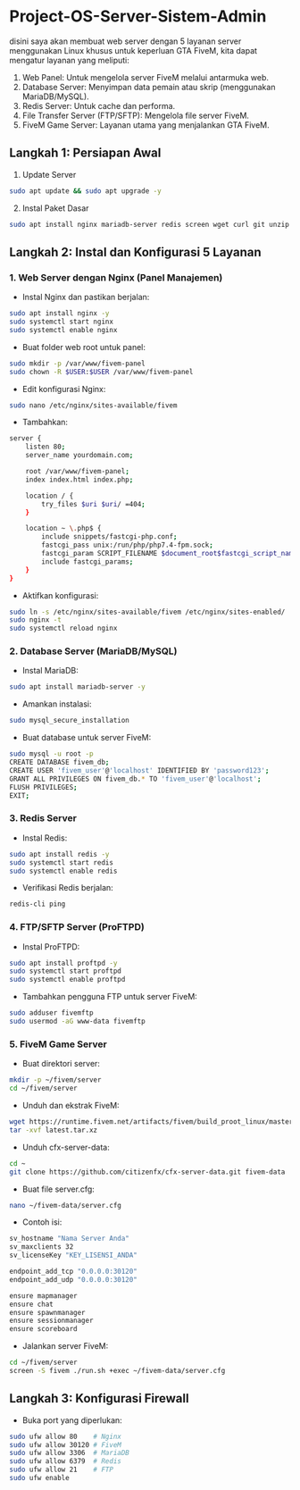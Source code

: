 # Project-OS-Server-Sistem-Admin
disini saya akan membuat web server dengan 5 layanan server menggunakan Linux khusus untuk keperluan GTA FiveM, kita dapat mengatur layanan yang meliputi:
1. Web Panel: Untuk mengelola server FiveM melalui antarmuka web.
2. Database Server: Menyimpan data pemain atau skrip (menggunakan MariaDB/MySQL).
3. Redis Server: Untuk cache dan performa.
4. File Transfer Server (FTP/SFTP): Mengelola file server FiveM.
5. FiveM Game Server: Layanan utama yang menjalankan GTA FiveM.

## Langkah 1: Persiapan Awal
1. Update Server
```bash
sudo apt update && sudo apt upgrade -y
```
2. Instal Paket Dasar
```bash
sudo apt install nginx mariadb-server redis screen wget curl git unzip -y
```

## Langkah 2: Instal dan Konfigurasi 5 Layanan
### 1. Web Server dengan Nginx (Panel Manajemen)
- Instal Nginx dan pastikan berjalan:
```bash
sudo apt install nginx -y
sudo systemctl start nginx
sudo systemctl enable nginx
```
- Buat folder web root untuk panel:
```bash
sudo mkdir -p /var/www/fivem-panel
sudo chown -R $USER:$USER /var/www/fivem-panel
```
- Edit konfigurasi Nginx:
```bash
sudo nano /etc/nginx/sites-available/fivem
```
- Tambahkan:
```bash
server {
    listen 80;
    server_name yourdomain.com;

    root /var/www/fivem-panel;
    index index.html index.php;

    location / {
        try_files $uri $uri/ =404;
    }

    location ~ \.php$ {
        include snippets/fastcgi-php.conf;
        fastcgi_pass unix:/run/php/php7.4-fpm.sock;
        fastcgi_param SCRIPT_FILENAME $document_root$fastcgi_script_name;
        include fastcgi_params;
    }
}
```
- Aktifkan konfigurasi:
```bash
sudo ln -s /etc/nginx/sites-available/fivem /etc/nginx/sites-enabled/
sudo nginx -t
sudo systemctl reload nginx
```

### 2. Database Server (MariaDB/MySQL)
- Instal MariaDB:
```bash
sudo apt install mariadb-server -y
```
- Amankan instalasi:
```bash
sudo mysql_secure_installation
```
- Buat database untuk server FiveM:
```bash
sudo mysql -u root -p
CREATE DATABASE fivem_db;
CREATE USER 'fivem_user'@'localhost' IDENTIFIED BY 'password123';
GRANT ALL PRIVILEGES ON fivem_db.* TO 'fivem_user'@'localhost';
FLUSH PRIVILEGES;
EXIT;
```

### 3. Redis Server
- Instal Redis:
```bash
sudo apt install redis -y
sudo systemctl start redis
sudo systemctl enable redis
```
- Verifikasi Redis berjalan:
```bash
redis-cli ping
```

### 4. FTP/SFTP Server (ProFTPD)
- Instal ProFTPD:
```bash
sudo apt install proftpd -y
sudo systemctl start proftpd
sudo systemctl enable proftpd
```
- Tambahkan pengguna FTP untuk server FiveM:
```bash
sudo adduser fivemftp
sudo usermod -aG www-data fivemftp
```

### 5. FiveM Game Server
- Buat direktori server:
```bash
mkdir -p ~/fivem/server
cd ~/fivem/server
```
- Unduh dan ekstrak FiveM:
```bash
wget https://runtime.fivem.net/artifacts/fivem/build_proot_linux/master/latest.tar.xz
tar -xvf latest.tar.xz
```
- Unduh cfx-server-data:
```bash
cd ~
git clone https://github.com/citizenfx/cfx-server-data.git fivem-data
```
- Buat file server.cfg:
```bash
nano ~/fivem-data/server.cfg
```
- Contoh isi:
```bash
sv_hostname "Nama Server Anda"
sv_maxclients 32
sv_licenseKey "KEY_LISENSI_ANDA"

endpoint_add_tcp "0.0.0.0:30120"
endpoint_add_udp "0.0.0.0:30120"

ensure mapmanager
ensure chat
ensure spawnmanager
ensure sessionmanager
ensure scoreboard
```
- Jalankan server FiveM:
```bash
cd ~/fivem/server
screen -S fivem ./run.sh +exec ~/fivem-data/server.cfg
```

## Langkah 3: Konfigurasi Firewall
- Buka port yang diperlukan:
```bash
sudo ufw allow 80    # Nginx
sudo ufw allow 30120 # FiveM
sudo ufw allow 3306  # MariaDB
sudo ufw allow 6379  # Redis
sudo ufw allow 21    # FTP
sudo ufw enable
```
